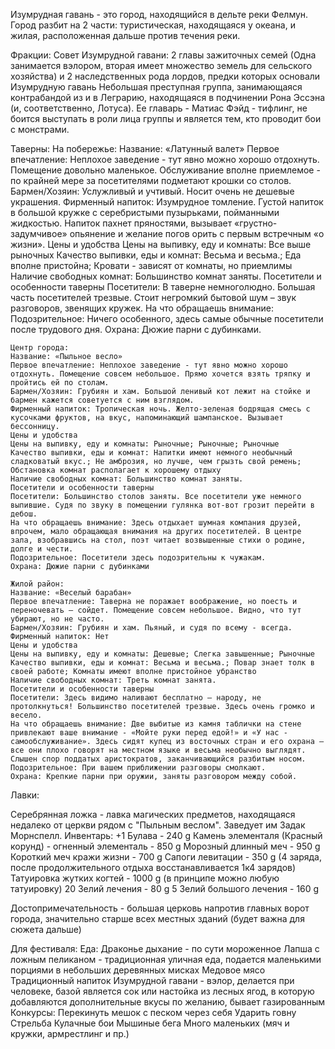 Изумрудная гавань - это город, находящийся в дельте реки Фелмун. Город разбит на 2 части: туристическая, находящаяся у океана, и жилая, расположенная дальше против течения реки.

Фракции:
    Совет Изумрудной гавани: 2 главы зажиточных семей (Одна занимается вэлором, вторая имеет множество земель для сельского хозяйства) и 2 наследственных рода лордов, предки которых основали Изумрудную гавань
    Небольшая преступная группа, занимающаяся контрабандой из и в Леграрию, находящаяся в подчинении Рона Эссэна (и, соответственно, Лотуса). Ее главарь - Матиас Фэйд - тифлинг, не боится выступать в роли лица группы и является тем, кто проводит бои с монстрами.

Таверны:
    На побережье:
    Название: «Латунный валет»
    Первое впечатление: Неплохое заведение - тут явно можно хорошо отдохнуть. Помещение довольно маленькое. Обслуживание вполне приемлемое - по крайней мере за посетителями подметают крошки со столов.
    Бармен/Хозяин: Услужливый и учтивый. Носит очень не дешевые украшения.
    Фирменный напиток: Изумрудное томление. Густой напиток в большой кружке с серебристыми пузырьками, пойманными жидкостью. Напиток пахнет пряностями, вызывает «грустно-задумчивое» опьянение и желание погов              орить с первым встречным «о жизни».
    Цены и удобства
    Цены на выпивку, еду и комнаты: Все выше рыночных
    Качество выпивки, еды и комнат: Весьма и весьма.; Еда вполне пристойна; Кровати - зависят от комнаты, но приемлимы
    Наличие свободных комнат: Большинство комнат заняты.
    Посетители и особенности таверны
    Посетители: В таверне немноголюдно. Большая часть посетителей трезвые. Стоит негромкий бытовой шум – звук разговоров, звенящих кружек.
    На что обращаешь внимание:
    Подозрительное: Ничего особенного, здесь самые обычные посетители после трудового дня.
    Охрана: Дюжие парни с дубинками.

    Центр города:
    Название: «Пыльное весло»
    Первое впечатление: Неплохое заведение - тут явно можно хорошо отдохнуть. Помещение совсем небольшое. Прямо хочется взять тряпку и пройтись ей по столам.
    Бармен/Хозяин: Грубиян и хам. Большой ленивый кот лежит на стойке и бармен кажется советуется с ним взглядом.
    Фирменный напиток: Тропическая ночь. Желто-зеленая бодрящая смесь с кусочками фруктов, на вкус, напоминающий шампанское. Вызывает бессонницу.
    Цены и удобства
    Цены на выпивку, еду и комнаты: Рыночные; Рыночные; Рыночные
    Качество выпивки, еды и комнат: Напитки имеют немного необычный сладковатый вкус.; Не амброзия, но лучше, чем грызть свой ремень; Обстановка комнат располагает к хорошему отдыху
    Наличие свободных комнат: Большинство комнат заняты.
    Посетители и особенности таверны
    Посетители: Большинство столов заняты. Все посетители уже немного выпившие. Судя по звуку в помещении гулянка вот-вот грозит перейти в дебош.
    На что обращаешь внимание: Здесь отдыхает шумная компания друзей, впрочем, мало обращающая внимания на других посетителей. В центре зала, взобравшись на стол, поэт читает возвышенные стихи о родине, долге и чести.
    Подозрительное: Посетители здесь подозрительны к чужакам.
    Охрана: Дюжие парни с дубинками

    Жилой район:
    Название: «Веселый барабан»
    Первое впечатление: Таверна не поражает воображение, но поесть и переночевать – сойдет. Помещение совсем небольшое. Видно, что тут убирают, но не часто.
    Бармен/Хозяин: Грубиян и хам. Пьяный, и судя по всему - всегда.
    Фирменный напиток: Нет
    Цены и удобства
    Цены на выпивку, еду и комнаты: Дешевые; Слегка завышенные; Рыночные
    Качество выпивки, еды и комнат: Весьма и весьма.; Повар знает толк в своей работе; Комнаты имеют вполне пристойное убранство
    Наличие свободных комнат: Треть комнат занята.
    Посетители и особенности таверны
    Посетители: Здесь видимо наливают бесплатно – народу, не протолкнуться! Большинство посетителей трезвые. Здесь очень громко и весело.
    На что обращаешь внимание: Две выбитые из камня таблички на стене привлекают ваше внимание - «Мойте руки перед едой!» и «У нас - самообслуживание». Здесь сидят купец из восточных стран и его охрана – все они плохо говорят на местном языке и весьма необычно выглядят. Слышен спор поддатых аристократов, заканчивающийся разбитым носом.
    Подозрительное: При вашем приближении разговоры смолкают.
    Охрана: Крепкие парни при оружии, заняты разговором между собой.

Лавки:

Серебрянная ложка - лавка магических предметов, находящаяся недалеко от церкви рядом с "Пыльным веслом". Заведует им Задак Морнспелл. Инвентарь:
    +1 Булава   - 240 g
    Камень элементаля (Красный корунд) - огненный элементаль    - 850 g
    Морозный длинный меч - 950 g
    Короткий меч кражи жизни - 700 g
    Сапоги левитации - 350 g (4 заряда, после продолжительного отдыха восстанавливается 1к4 зарядов)
    Татуировка жутких когтей -  1000 g (в принципе можно любую татуировку)
    20 Зелий лечения - 80 g
    5 Зелий большого лечения - 160 g

Достопримечательность - большая церковь напротив главных ворот города, значительно старше всех местных зданий (будет важна для сюжета дальше)

Для фестиваля:
    Еда:
        Драконье дыхание - по сути мороженное
        Лапша с ложным пеликаном - традиционная уличная еда, подается маленькими порциями в небольших деревянных мисках
        Медовое мясо
        Традиционный напиток Изумрудной гавани - вэлор, делается при человеке, базой является сок или настойка из лесных ягод, в которую добавляются дополнительные вкусы по желанию, бывает газированным 
    Конкурсы:
        Перекинуть мешок с песком через себя
        Ударить говну
        Стрельба
        Кулачные бои
        Мышиные бега
        Много маленьких (мяч и кружки, армрестлинг и пр.)